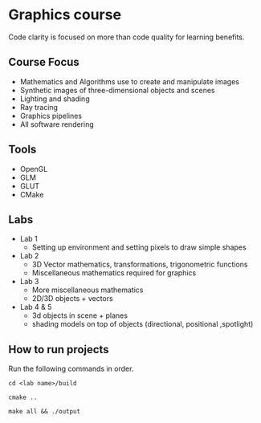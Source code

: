 # Graphics course
Code clarity is focused on more than code quality for learning benefits.

## Course Focus
* Mathematics and Algorithms use to create and manipulate images
* Synthetic images of three-dimensional objects and scenes
* Lighting and shading
* Ray tracing
* Graphics pipelines
* All software rendering

## Tools
* OpenGL
* GLM
* GLUT
* CMake


## Labs

* Lab 1
  * Setting up environment and setting pixels to draw simple shapes
* Lab 2
    * 3D Vector mathematics, transformations, trigonometric functions
    * Miscellaneous mathematics required for graphics
* Lab 3
    * More miscellaneous mathematics
    * 2D/3D objects + vectors
* Lab 4 & 5
    * 3d objects in scene + planes
    * shading models on top of objects (directional, positional ,spotlight)

## How to run projects

Run the following commands in order.

`cd <lab name>/build`

`cmake ..`

`make all && ./output`
